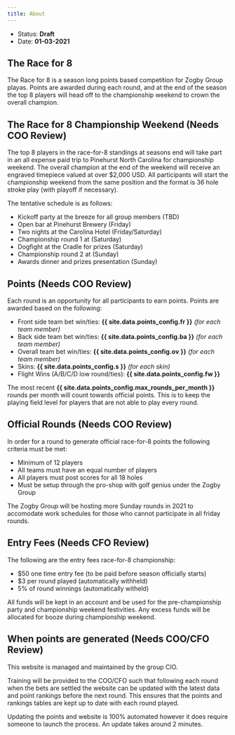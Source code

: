 ```yaml
---
title: About
---
```


- Status: **Draft**
- Date: **01-03-2021**

## The Race for 8

The Race for 8 is a season long points based competition for Zogby Group playas.
Points are awarded during each round, and at the end of the season the top 8 players
will head off to the championship weekend to crown the overall champion.

## The Race for 8 Championship Weekend (Needs COO Review)
The top 8 players in the race-for-8 standings at seasons end will take part in an all expense 
paid trip to Pinehurst North Carolina for championship weekend. The overall champion at the end
of the weekend will receive an engraved timepiece valued at over $2,000 USD.  All participants will
start the championship weekend from the same position and the format is 36 hole stroke play (with playoff if necessary).

The tentative schedule is as follows:
- Kickoff party at the breeze for all group members (TBD)
- Open bar at Pinehurst Brewery (Friday)
- Two nights at the Carolina Hotel (Friday/Saturday)
- Championship round 1 at <TBD> (Saturday)
- Dogfight at the Cradle for prizes (Saturday)
- Championship round 2 at <TBD> (Sunday)
- Awards dinner and prizes presentation (Sunday)

## Points  (Needs COO Review)
Each round is an opportunity for all participants to earn points. 
Points are awarded based on the following:

- Front side team bet win/ties: **{{ site.data.points_config.fr }}** *(for each team member)*
- Back side team bet win/ties: **{{ site.data.points_config.ba }}** *(for each team member)*
- Overall team bet win/ties: **{{ site.data.points_config.ov }}** *(for each team member)*
- Skins: **{{ site.data.points_config.s }}** *(for each skin)*
- Flight Wins (A/B/C/D low round/ties): **{{ site.data.points_config.fw }}**

The most recent **{{ site.data.points_config.max_rounds_per_month }}** rounds per month will count towards official points.
This is to keep the playing field level for players that are not able to play every round.

## Official Rounds (Needs COO Review)
In order for a round to generate official race-for-8 points the following criteria must be met:

- Minimum of 12 players
- All teams must have an equal number of players
- All players must post scores for all 18 holes
- Must be setup through the pro-shop with golf genius under the Zogby Group

The Zogby Group will be hosting more Sunday rounds in 2021 to accomodate work schedules for those who cannot
participate in all friday rounds.

## Entry Fees  (Needs CFO Review)
The following are the entry fees race-for-8 championship:
- $50 one time entry fee (to be paid before season officially starts)
- $3 per round played (automatically withheld)
- 5% of round winnings (automatically witheld)

All funds will be kept in an account and be used for the pre-championship party and championship weekend festivities.
Any excess funds will be allocated for booze during championship weekend.

## When points are generated (Needs COO/CFO Review)
This website is managed and maintained by the group CIO.

Training will be provided to the COO/CFO such that following each round
when the bets are settled the website can be updated with the latest data
and point rankings before the next round. This ensures that the points and rankings tables are
kept up to date with each round played. 

Updating the points and website is 100% automated however it does 
require someone to launch the process. An update takes around 2 minutes.

